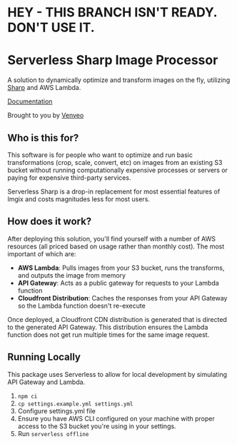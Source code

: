 # HEY - THIS BRANCH ISN'T READY. DON'T USE IT.

# Serverless Sharp Image Processor
A solution to dynamically optimize and transform images on the fly, utilizing [Sharp](https://sharp.pixelplumbing.com/en/stable/) and AWS Lambda.

[Documentation](https://venveo.github.io/serverless-sharp/index.html)

Brought to you by [Venveo](https://www.venveo.com)

## Who is this for?
This software is for people who want to optimize and run basic transformations (crop, scale, convert, etc) on images from an existing S3
bucket without running computationally expensive processes or servers or paying for expensive third-party services.

Serverless Sharp is a drop-in replacement for most essential features of Imgix and costs magnitudes less for
most users.

## How does it work?
After deploying this solution, you'll find yourself with a number of AWS resources (all priced based on usage rather
than monthly cost). The most important of which are:
- **AWS Lambda**: Pulls images from your S3 bucket, runs the transforms, and outputs the image from memory
- **API Gateway**: Acts as a public gateway for requests to your Lambda function
- **Cloudfront Distribution**: Caches the responses from your API Gateway so the Lambda function doesn't re-execute

Once deployed, a Cloudfront CDN distribution is generated that is directed to the generated API Gateway. This distribution
ensures the Lambda function does not get run multiple times for the same image request.

## Running Locally
This package uses Serverless to allow for local development by simulating API Gateway and Lambda.
1. `npm ci`
2. `cp settings.example.yml settings.yml`
3. Configure settings.yml file
4. Ensure you have AWS CLI configured on your machine with proper access to the S3 bucket you're using in your settings.
5. Run `serverless offline`
